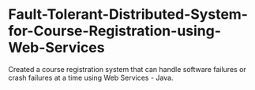 # Fault-Tolerant-Distributed-System-for-Course-Registration-using-Web-Services
Created a course registration system that can handle software failures or crash failures at a time using Web Services - Java.
